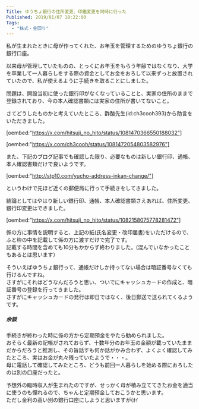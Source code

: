 ```yaml
---
Title: ゆうちょ銀行の住所変更、印鑑変更を同時に行った
Published: 2019/01/07 18:22:00
Tags:
  - "株式・金回り"
---
```

私が生まれたときに母が作ってくれた、お年玉を管理するためのゆうちょ銀行の銀行口座。  

以来母が管理していたものの、とっくにお年玉をもらう年齢ではなくなり、大学を卒業して一人暮らしをする際の資金としてお金をおろして以来ずっと放置されていたので、私が使えるように手続きを取ることにしました。  

問題は、開設当初に使った銀行印がなくなっていることと、実家の住所のままで登録されており、今の本人確認書類には実家の住所が書いてないこと。  

さてどうしたものかと考えていたところ、酢酸先生(id:ch3cooh393)から助言をいただきました。  

[oembed:"https://x.com/hitsuji_no_hito/status/1081470366550188032"]

[oembed:"https://x.com/ch3cooh/status/1081472054803582976"]

また、下記のブログ記事でも確認した限り、必要なものは新しい銀行印、通帳、本人確認書類だけで良いようです。  

[oembed:"http://stp10.com/yucho-address-inkan-change/"]  

というわけで先ほど近くの郵便局に行って手続きをしてきました。  

結論としてはやはり新しい銀行印、通帳、本人確認書類さえあれば、住所変更、銀行印変更はできました。  


[oembed:"https://x.com/hitsuji_no_hito/status/1082158075778281472"]

係の方に事情を説明すると、上記の紙(氏名変更・改印届書)をいただけるので、ふと枠の中を記載して係の方に渡すだけで完了です。  
記載する時間を含めても10分もかからず終わりました。(混んでいなかったこともあるとは思います）  

そういえばゆうちょ銀行って、通帳だけしか持ってない場合は暗証番号なくても行けるんですね。  
さすがにそれはどうなんだろうと思い、ついでにキャッシュカードの作成と、暗証番号の登録を行ってきました。  
さすがにキャッシュカードの発行は即日ではなく、後日郵送で送られてくるようです。  


##### 余談  
手続きが終わった時に係の方から定期預金をやたら勧められました。  
おそらく最新の記帳がされておらず、十数年分のお年玉の金額が載っていたままだからだろうと推測し、その旨話すも何か話がかみ合わず、よくよく確認してみたところ、実はお金が丸々残っていたようで・・・。  
母に電話して確認してみたところ、どうも前回一人暮らしを始める際におろしたのは別の口座だったと。  

予想外の臨時収入が生まれたのですが、せっかく母が積み立ててきたお金を適当に使うのも憚れるので、ちゃんと定期預金しておこうかと思います。  
ただし金利の高い別の銀行口座にしようと思いますが(ｵｲ
